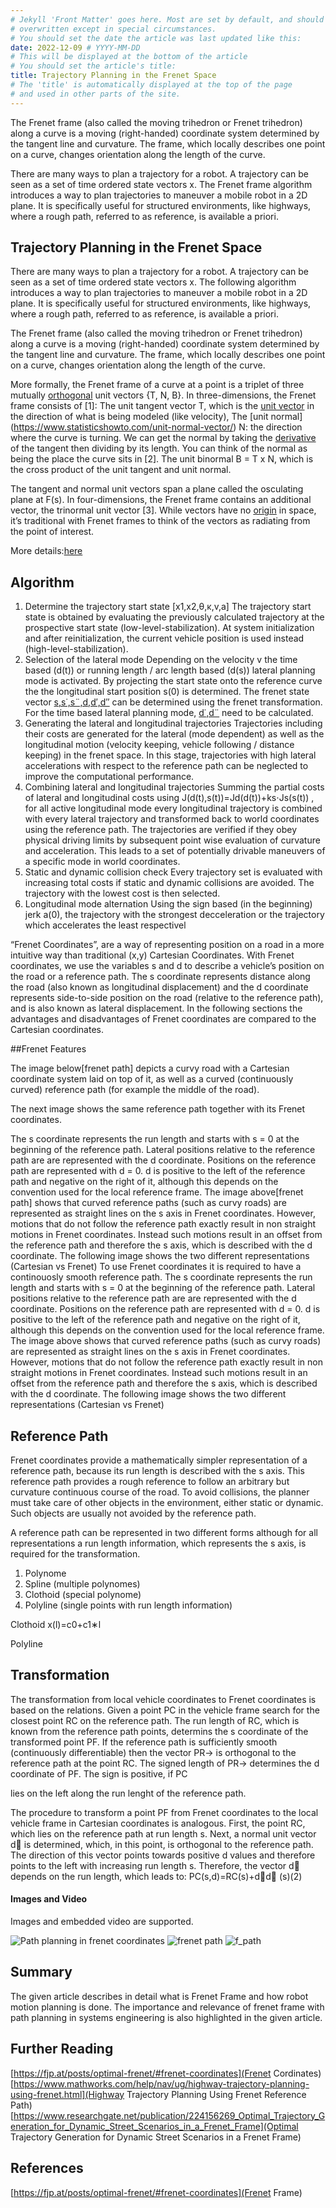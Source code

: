 ```yaml
---
# Jekyll 'Front Matter' goes here. Most are set by default, and should NOT be
# overwritten except in special circumstances. 
# You should set the date the article was last updated like this:
date: 2022-12-09 # YYYY-MM-DD
# This will be displayed at the bottom of the article
# You should set the article's title:
title: Trajectory Planning in the Frenet Space
# The 'title' is automatically displayed at the top of the page
# and used in other parts of the site.
---
```



The Frenet frame (also called the moving trihedron or Frenet trihedron) along a curve is a moving (right-handed) coordinate system determined by the tangent line and curvature. The frame, which locally describes one point on a curve, changes orientation along the length of the curve.

There are many ways to plan a trajectory for a robot. A trajectory can be seen as a set of time ordered state vectors x. The Frenet frame algorithm introduces a way to plan trajectories to maneuver a mobile robot in a 2D plane. It is specifically useful for structured environments, like highways, where a rough path, referred to as reference, is available a priori.

## Trajectory Planning in the Frenet Space

There are many ways to plan a trajectory for a robot. A trajectory can be seen as a set of time ordered state vectors x. The following algorithm introduces a way to plan trajectories to maneuver a mobile robot in a 2D plane. It is specifically useful for structured environments, like highways, where a rough path, referred to as reference, is available a priori.

The Frenet frame (also called the moving trihedron or Frenet trihedron) along a curve is a moving (right-handed) coordinate system determined by the tangent line and curvature. The frame, which locally describes one point on a curve, changes orientation along the length of the curve.

More formally, the Frenet frame of a curve at a point is a triplet of three mutually [orthogonal](https://www.statisticshowto.com/orthogonal-functions/#definition) unit vectors {T, N, B}. In three-dimensions, the Frenet frame consists of [1]:
The unit tangent vector T, which is the [unit vector](https://www.statisticshowto.com/tangent-vector-velocity/) in the direction of what is being modeled (like velocity),
The [unit normal] (https://www.statisticshowto.com/unit-normal-vector/) N: the direction where the curve is turning. We can get the normal by taking the [derivative](https://www.statisticshowto.com/differentiate-definition/) of the tangent then dividing by its length. You can think of the normal as being the place the curve sits in [2].
The unit binormal B = T x N, which is the cross product of the unit tangent and unit normal.

The tangent and normal unit vectors span a plane called the osculating plane at F(s). In four-dimensions, the Frenet frame contains an additional vector, the trinormal unit vector [3]. While vectors have no [origin](https://www.statisticshowto.com/calculus-definitions/cartesian-plane-quadrants-ordinate-abscissa/#origin) in space, it’s traditional with Frenet frames to think of the vectors as radiating from the point of interest.

More details:[here](https://fjp.at/posts/optimal-frenet/#trajectory-planning-in-the-frenet-space)

## Algorithm

1. Determine the trajectory start state [x1,x2,θ,κ,v,a]
The trajectory start state is obtained by evaluating the previously calculated trajectory at the prospective start state (low-level-stabilization). At system initialization and after reinitialization, the current vehicle position is used instead (high-level-stabilization).
2. Selection of the lateral mode 
Depending on the velocity v the time based (d(t)) or running length / arc length based (d(s)) lateral planning mode is activated. By projecting the start state onto the reference curve the the longitudinal start position s(0) is determined. The frenet state vector [s,s˙,s¨,d,d′,d′′](0) can be determined using the frenet transformation. For the time based lateral planning mode, [d˙,d¨](0)
need to be calculated.
3. Generating the lateral and longitudinal trajectories 
Trajectories including their costs are generated for the lateral (mode dependent) as well as the longitudinal motion (velocity keeping, vehicle following / distance keeping) in the frenet space. In this stage, trajectories with high lateral accelerations with respect to the reference path can be neglected to improve the computational performance.
4. Combining lateral and longitudinal trajectories 
Summing the partial costs of lateral and longitudinal costs using J(d(t),s(t))=Jd(d(t))+ks⋅Js(s(t))
, for all active longitudinal mode every longitudinal trajectory is combined with every lateral trajectory and transformed back to world coordinates using the reference path. The trajectories are verified if they obey physical driving limits by subsequent point wise evaluation of curvature and acceleration. This leads to a set of potentially drivable maneuvers of a specific mode in world coordinates.
5. Static and dynamic collision check 
Every trajectory set is evaluated with increasing total costs if static and dynamic collisions are avoided. The trajectory with the lowest cost is then selected.
6. Longitudinal mode alternation 
Using the sign based (in the beginning) jerk a(0),  the trajectory with the strongest decceleration or the trajectory which accelerates the least respectivel

“Frenet Coordinates”, are a way of representing position on a road in a more intuitive way than traditional (x,y) Cartesian Coordinates.
With Frenet coordinates, we use the variables s and d to describe a vehicle’s position on the road or a reference path. The s coordinate represents distance along the road (also known as longitudinal displacement) and the d coordinate represents side-to-side position on the road (relative to the reference path), and is also known as lateral displacement.
In the following sections the advantages and disadvantages of Frenet coordinates are compared to the Cartesian coordinates.



##Frenet Features

The image below[frenet path] depicts a curvy road with a Cartesian coordinate system laid on top of it, as well as a curved (continuously curved) reference path (for example the middle of the road).

The next image shows the same reference path together with its Frenet coordinates.

The s coordinate represents the run length and starts with s = 0 at the beginning of the reference path. Lateral positions relative to the reference path are are represented with the d coordinate. Positions on the reference path are represented with d = 0. d is positive to the left of the reference path and negative on the right of it, although this depends on the convention used for the local reference frame.
The image above[frenet path] shows that curved reference paths (such as curvy roads) are represented as straight lines on the s axis in Frenet coordinates. However, motions that do not follow the reference path exactly result in non straight motions in Frenet coordinates. Instead such motions result in an offset from the reference path and therefore the s axis, which is described with the d coordinate. The following image shows the two different representations (Cartesian vs Frenet)
To use Frenet coordinates it is required to have a continouosly smooth reference path.
The s coordinate represents the run length and starts with s = 0 at the beginning of the reference path. Lateral positions relative to the reference path are are represented with the d coordinate. Positions on the reference path are represented with d = 0. d is positive to the left of the reference path and negative on the right of it, although this depends on the convention used for the local reference frame.
The image above shows that curved reference paths (such as curvy roads) are represented as straight lines on the s axis in Frenet coordinates. However, motions that do not follow the reference path exactly result in non straight motions in Frenet coordinates. Instead such motions result in an offset from the reference path and therefore the s axis, which is described with the d coordinate. The following image shows the two different representations (Cartesian vs Frenet)

## Reference Path 

Frenet coordinates provide a mathematically simpler representation of a reference path, because its run length is described with the s axis. This reference path provides a rough reference to follow an arbitrary but curvature continuous course of the road. To avoid collisions, the planner must take care of other objects in the environment, either static or dynamic. Such objects are usually not avoided by the reference path.

A reference path can be represented in two different forms although for all representations a run length information, which represents the s axis, is required for the transformation.

1. Polynome
2. Spline (multiple polynomes)
3. Clothoid (special polynome)
4. Polyline (single points with run length information)

Clothoid
					x(l)=c0+c1∗l


Polyline

## Transformation
The transformation from local vehicle coordinates to Frenet coordinates is based on the relations.
Given a point PC in the vehicle frame search for the closest point RC on the reference path. The run length of RC, which is known from the reference path points, determins the s coordinate of the transformed point PF. If the reference path is sufficiently smooth (continuously differentiable) then the vector PR→ is orthogonal to the reference path at the point RC. The signed length of PR→ determines the d coordinate of PF. The sign is positive, if PC

lies on the left along the run lenght of the reference path.

The procedure to transform a point PF
from Frenet coordinates to the local vehicle frame in Cartesian coordinates is analogous. First, the point RC, which lies on the reference path at run length s. Next, a normal unit vector d⃗  is determined, which, in this point, is orthogonal to the reference path. The direction of this vector points towards positive d values and therefore points to the left with increasing run length s. Therefore, the vector d⃗  depends on the run length, which leads to:
				PC(s,d)=RC(s)+d⋅d⃗ (s)(2)



#### Images and Video
Images and embedded video are supported.

![Path planning in frenet coordinates](assets/path_planning.jpg)
![frenet path](assets/ref_path.png)
![f_path](assets/f_path.png)
## Summary

The given article describes in detail what is Frenet Frame and how robot motion planning is done. The importance and relevance of frenet frame with path planning in systems engineering is also highlighted in the given article. 


## Further Reading

[https://fjp.at/posts/optimal-frenet/#frenet-coordinates](Frenet Cordinates)
[https://www.mathworks.com/help/nav/ug/highway-trajectory-planning-using-frenet.html](Highway Trajectory Planning Using Frenet Reference Path)
[https://www.researchgate.net/publication/224156269_Optimal_Trajectory_Generation_for_Dynamic_Street_Scenarios_in_a_Frenet_Frame](Optimal Trajectory Generation for Dynamic Street Scenarios in a Frenet Frame)


## References

[https://fjp.at/posts/optimal-frenet/#frenet-coordinates](Frenet Frame)


